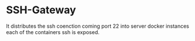 # SSH-Gateway

It distributes the ssh coenction coming port 22 into server docker instances each of the containers ssh is exposed. 
